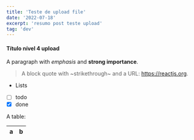 ```yaml
---
title: 'Teste de upload file'
date: '2022-07-18'
excerpt: 'resumo post teste upload'
tag: 'dev'
---
```

#### Título nível 4 upload
A paragraph with *emphasis* and **strong importance**.

> A block quote with ~strikethrough~ and a URL: https://reactjs.org.

* Lists
* [ ] todo
* [x] done

A table:

| a | b |
| - | - |
